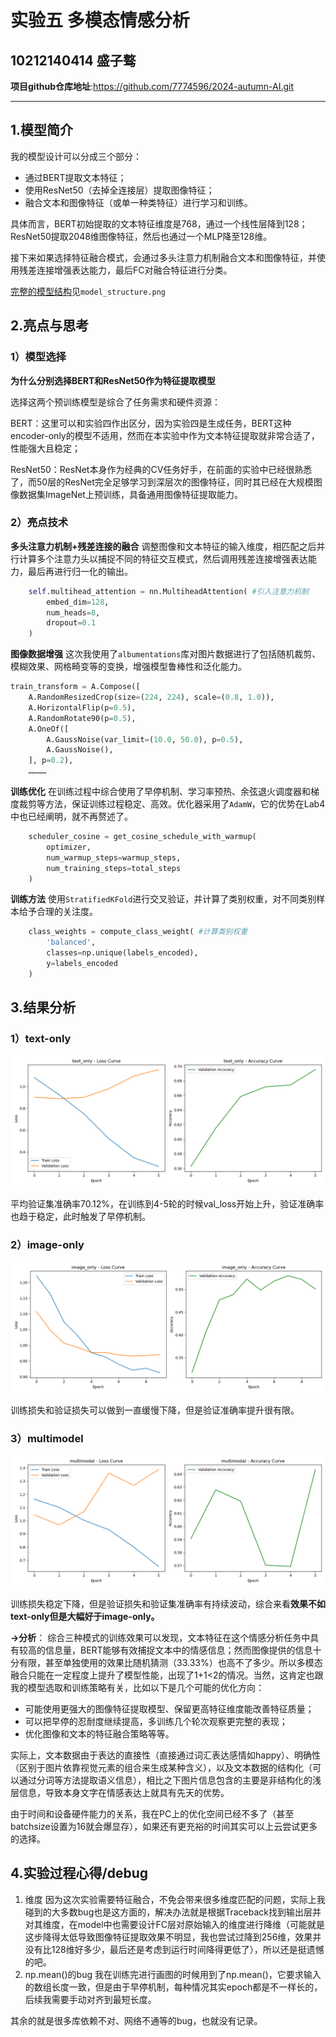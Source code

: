 # 实验五 多模态情感分析
## 10212140414 盛子骜

**项目github仓库地址**:https://github.com/7774596/2024-autumn-AI.git

---
## 1.模型简介
我的模型设计可以分成三个部分：
- 通过BERT提取文本特征；
- 使用ResNet50（去掉全连接层）提取图像特征；
- 融合文本和图像特征（或单一种类特征）进行学习和训练。

具体而言，BERT初始提取的文本特征维度是768，通过一个线性层降到128；ResNet50提取2048维图像特征，然后也通过一个MLP降至128维。

接下来如果选择特征融合模式，会通过多头注意力机制融合文本和图像特征，并使用残差连接增强表达能力，最后FC对融合特征进行分类。

[完整的模型结构](images/model_structure.png)见`model_structure.png`


## 2.亮点与思考
### 1）模型选择
**为什么分别选择BERT和ResNet50作为特征提取模型**

选择这两个预训练模型是综合了任务需求和硬件资源：

BERT：这里可以和实验四作出区分，因为实验四是生成任务，BERT这种encoder-only的模型不适用，然而在本实验中作为文本特征提取就非常合适了，性能强大且稳定；

ResNet50：ResNet本身作为经典的CV任务好手，在前面的实验中已经很熟悉了，而50层的ResNet完全足够学习到深层次的图像特征，同时其已经在大规模图像数据集ImageNet上预训练，具备通用图像特征提取能力。

### 2）亮点技术

**多头注意力机制+残差连接的融合**
调整图像和文本特征的输入维度，相匹配之后并行计算多个注意力头以捕捉不同的特征交互模式，然后调用残差连接增强表达能力，最后再进行归一化的输出。
```python
    self.multihead_attention = nn.MultiheadAttention( #引入注意力机制
        embed_dim=128,  
        num_heads=8,    
        dropout=0.1     
    )
```

**图像数据增强**
这次我使用了`albumentations`库对图片数据进行了包括随机裁剪、模糊效果、网格畸变等的变换，增强模型鲁棒性和泛化能力。
```python
train_transform = A.Compose([
    A.RandomResizedCrop(size=(224, 224), scale=(0.8, 1.0)),
    A.HorizontalFlip(p=0.5),
    A.RandomRotate90(p=0.5),
    A.OneOf([
        A.GaussNoise(var_limit=(10.0, 50.0), p=0.5),
        A.GaussNoise(),
    ], p=0.2),
    …………
```

**训练优化**
在训练过程中综合使用了早停机制、学习率预热、余弦退火调度器和梯度裁剪等方法，保证训练过程稳定、高效。优化器采用了`AdamW`，它的优势在Lab4中也已经阐明，就不再赘述了。
```python
    scheduler_cosine = get_cosine_schedule_with_warmup(
        optimizer,
        num_warmup_steps=warmup_steps,
        num_training_steps=total_steps
    )
```

**训练方法**
使用`StratifiedKFold`进行交叉验证，并计算了类别权重，对不同类别样本给予合理的关注度。
```python
    class_weights = compute_class_weight( #计算类别权重
        'balanced',
        classes=np.unique(labels_encoded),
        y=labels_encoded
    )
```

## 3.结果分析
### 1）text-only

![alt text](images/text_only_training_curves.png)

平均验证集准确率70.12%，在训练到4-5轮的时候val_loss开始上升，验证准确率也趋于稳定，此时触发了早停机制。

### 2）image-only

![alt text](images/image_only_training_curves.png)

训练损失和验证损失可以做到一直缓慢下降，但是验证准确率提升很有限。

### 3）multimodel

![alt text](images/multimodal_training_curves.png)

训练损失稳定下降，但是验证损失和验证集准确率有持续波动，综合来看**效果不如text-only但是大幅好于image-only。**

**→分析**：
综合三种模式的训练效果可以发现，文本特征在这个情感分析任务中具有较高的信息量，BERT能够有效捕捉文本中的情感信息；然而图像提供的信息十分有限，甚至单独使用的效果比随机猜测（33.33%）也高不了多少。所以多模态融合只能在一定程度上提升了模型性能，出现了1+1<2的情况。当然，这肯定也跟我的模型选取和训练策略有关，比如以下是几个可能的优化方向：
- 可能使用更强大的图像特征提取模型、保留更高特征维度能改善特征质量；
- 可以把早停的忍耐度继续提高，多训练几个轮次观察更完整的表现；
- 优化图像和文本的特征融合策略等等。

实际上，文本数据由于表达的直接性（直接通过词汇表达感情如happy）、明确性（区别于图片依靠视觉元素的组合来生成某种含义），以及文本数据的结构化（可以通过分词等方法提取语义信息），相比之下图片信息包含的主要是非结构化的浅层信息，导致本身文字在情感表达上就具有先天的优势。

由于时间和设备硬件能力的关系，我在PC上的优化空间已经不多了（甚至batchsize设置为16就会爆显存），如果还有更充裕的时间其实可以上云尝试更多的选择。

## 4.实验过程心得/debug
1. 维度
   因为这次实验需要特征融合，不免会带来很多维度匹配的问题，实际上我碰到的大多数bug也是这方面的，解决办法就是根据Traceback找到输出层并对其维度，在model中也需要设计FC层对原始输入的维度进行降维（可能就是这步降得太低导致图像特征提取效果不明显，我也尝试过降到256维，效果并没有比128维好多少，最后还是考虑到运行时间降得更低了），所以还是挺遗憾的吧。
2. np.mean()的bug
   我在训练完进行画图的时候用到了np.mean()，它要求输入的数组长度一致，但是由于早停机制，每种情况其实epoch都是不一样长的，后续我需要手动对齐到最短长度。

其余的就是很多库依赖不对、网络不通等的bug，也就没有记录。



